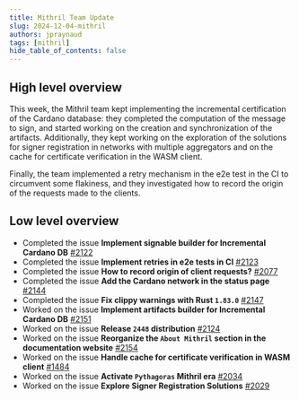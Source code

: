 ```yaml
---
title: Mithril Team Update
slug: 2024-12-04-mithril
authors: jpraynaud
tags: [mithril]
hide_table_of_contents: false
---
```


## High level overview

This week, the Mithril team kept implementing the incremental certification of the Cardano database: they completed the computation of the message to sign, and started working on the creation and synchronization of the artifacts. Additionally, they kept working on the exploration of the solutions for signer registration in networks with multiple aggregators and on the cache for certificate verification in the WASM client.

Finally, the team implemented a retry mechanism in the e2e test in the CI to circumvent some flakiness, and they investigated how to record the origin of the requests made to the clients.

## Low level overview

- Completed the issue **Implement signable builder for Incremental Cardano DB** [#2122](https://github.com/input-output-hk/mithril/issues/2122)
- Completed the issue **Implement retries in e2e tests in CI** [#2123](https://github.com/input-output-hk/mithril/issues/2123)
- Completed the issue **How to record origin of client requests?** [#2077](https://github.com/input-output-hk/mithril/issues/2077)
- Completed the issue **Add the Cardano network in the status page** [#2144](https://github.com/input-output-hk/mithril/issues/2144)
- Completed the issue **Fix clippy warnings with Rust `1.83.0`** [#2147](https://github.com/input-output-hk/mithril/issues/2147)
- Worked on the issue **Implement artifacts builder for Incremental Cardano DB** [#2151](https://github.com/input-output-hk/mithril/issues/2151)
- Worked on the issue **Release `2448` distribution** [#2124](https://github.com/input-output-hk/mithril/issues/2124)
- Worked on the issue **Reorganize the `About Mithril` section in the documentation website** [#2154](https://github.com/input-output-hk/mithril/issues/2154)
- Worked on the issue **Handle cache for certificate verification in WASM client** [#1484](https://github.com/input-output-hk/mithril/issues/1484)
- Worked on the issue **Activate `Pythagoras` Mithril era** [#2034](https://github.com/input-output-hk/mithril/issues/2034)
- Worked on the issue **Explore Signer Registration Solutions** [#2029](https://github.com/input-output-hk/mithril/issues/2029)
